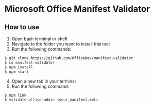 # Microsoft Office Manifest Validator

## How to use

1. Open bash terminal or shell
2. Navigate to the folder you want to install this tool
3. Run the following commands:

```bash
$ git clone https://github.com/OfficeDev/manifest-validator
$ cd manifest-validator
$ npm install
$ npm start
```

4. Open a new tab in your terminal
5. Run the following command:

```bash
$ npm link
$ validate-office-addin <your_manifest.xml>
```
